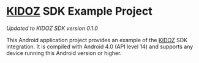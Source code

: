 [KIDOZ][] SDK Example Project
======================================

*Updated to KIDOZ SDK version 0.1.0* 

This Android application project provides an example of the [KIDOZ][] SDK integration.
It is compiled with Android 4.0 (API level 14) and supports any device running this Android version or higher.

[KIDOZ]: http://www.kidoz.net


